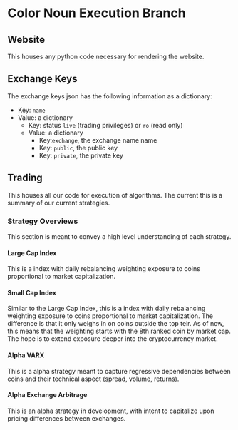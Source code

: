 # Color Noun Execution Branch

## Website

This houses any python code necessary for rendering the website.

## Exchange Keys

The exchange keys json has the following information as a dictionary:
* Key: `name`
* Value: a dictionary
    * Key: status `live` (trading privileges) or `ro` (read only)
    * Value: a dictionary
        * Key:`exchange`, the exchange name name
        * Key: `public`, the public key
        * Key: `private`, the private key 
        
## Trading

This houses all our code for execution of algorithms. The current this is a summary of our 
current strategies.

### Strategy Overviews

This section is meant to convey a high level understanding of each strategy.

#### Large Cap Index

This is a index with daily rebalancing weighting exposure to coins 
proportional to market capitalization.

#### Small Cap Index

Similar to the Large Cap Index, this is a index with daily rebalancing weighting exposure to coins 
proportional to market capitalization. The difference is that it only weighs in on coins outside the 
top teir. As of now, this means that the weighting starts with the 8th ranked coin by market cap. 
The hope is to extend exposure deeper into the cryptocurrency market.

#### Alpha VARX

This is a alpha strategy meant to capture regressive dependencies between coins and their technical aspect 
(spread, volume, returns). 

#### Alpha Exchange Arbitrage

This is an alpha strategy in development, with intent to capitalize upon pricing differences between exchanges. 